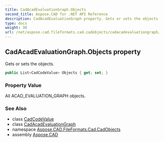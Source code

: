 ```yaml
---
title: CadAcadEvaluationGraph.Objects
second_title: Aspose.CAD for .NET API Reference
description: CadAcadEvaluationGraph property. Gets or sets the objects
type: docs
weight: 30
url: /net/aspose.cad.fileformats.cad.cadobjects/cadacadevaluationgraph/objects/
---
```

## CadAcadEvaluationGraph.Objects property

Gets or sets the objects.

```csharp
public List<CadCodeValue> Objects { get; set; }
```

### Property Value

All ACAD_EVALUATION_GRAPH objects.

### See Also

* class [CadCodeValue](../../../aspose.cad.fileformats.cad/cadcodevalue/)
* class [CadAcadEvaluationGraph](../)
* namespace [Aspose.CAD.FileFormats.Cad.CadObjects](../../cadacadevaluationgraph/)
* assembly [Aspose.CAD](../../../)


